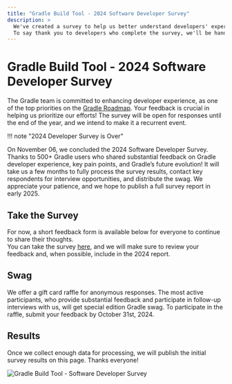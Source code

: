 ```yaml
---
title: "Gradle Build Tool - 2024 Software Developer Survey"
description: >
  We've created a survey to help us better understand developers' experiences using Gradle Build Tool.
  To say thank you to developers who complete the survey, we'll be handing out gift cards and special swag!
---
```


# Gradle Build Tool - 2024 Software Developer Survey

The Gradle team is committed to enhancing developer experience,
as one of the top priorities on the [Gradle Roadmap](../../roadmap/README.md/).
Your feedback is crucial in helping us prioritize our efforts!
The survey will be open for responses until the end of the year,
and we intend to make it a recurrent event.

!!! note "2024 Developer Survey is Over"
  
  On November 06, we concluded the 2024 Software Developer Survey.
  Thanks to 500+ Gradle users who shared substantial feedback on Gradle developer experience, key pain points, and Gradle’s future evolution!
  It will take us a few months to fully process the survey results, contact key respondents for interview opportunities, and distribute the swag.
  We appreciate your patience, and we hope to publish a full survey report in early 2025.

## Take the Survey

For now, a short feedback form is available below for everyone to continue to share their thoughts.  
You can take the survey [here](https://www.surveymonkey.com/r/3ZYZ9GB),
and we will make sure to review your feedback and, when possible, include in the 2024 report.

## Swag

We offer a gift card raffle for anonymous responses.
The most active participants, who provide substantial feedback and participate in follow-up interviews with us,
will get special edition Gradle swag.
To participate in the raffle,
submit your feedback by October 31st, 2024.

## Results

Once we collect enough data for processing,
we will publish the initial survey results on this page.
Thanks everyone!

![Gradle Build Tool - Software Developer Survey](./images/hero.png)
